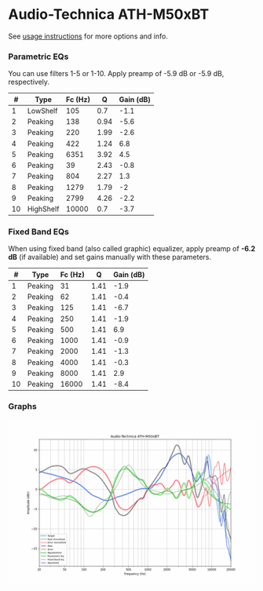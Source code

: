 # Audio-Technica ATH-M50xBT
See [usage instructions](https://github.com/jaakkopasanen/AutoEq#usage) for more options and info.

### Parametric EQs
You can use filters 1-5 or 1-10. Apply preamp of -5.9 dB or -5.9 dB, respectively.

|   # | Type      |   Fc (Hz) |    Q |   Gain (dB) |
|-----|-----------|-----------|------|-------------|
|   1 | LowShelf  |       105 | 0.7  |        -1.1 |
|   2 | Peaking   |       138 | 0.94 |        -5.6 |
|   3 | Peaking   |       220 | 1.99 |        -2.6 |
|   4 | Peaking   |       422 | 1.24 |         6.8 |
|   5 | Peaking   |      6351 | 3.92 |         4.5 |
|   6 | Peaking   |        39 | 2.43 |        -0.8 |
|   7 | Peaking   |       804 | 2.27 |         1.3 |
|   8 | Peaking   |      1279 | 1.79 |        -2   |
|   9 | Peaking   |      2799 | 4.26 |        -2.2 |
|  10 | HighShelf |     10000 | 0.7  |        -3.7 |

### Fixed Band EQs
When using fixed band (also called graphic) equalizer, apply preamp of **-6.2 dB** (if available) and set gains manually with these parameters.

|   # | Type    |   Fc (Hz) |    Q |   Gain (dB) |
|-----|---------|-----------|------|-------------|
|   1 | Peaking |        31 | 1.41 |        -1.9 |
|   2 | Peaking |        62 | 1.41 |        -0.4 |
|   3 | Peaking |       125 | 1.41 |        -6.7 |
|   4 | Peaking |       250 | 1.41 |        -1.9 |
|   5 | Peaking |       500 | 1.41 |         6.9 |
|   6 | Peaking |      1000 | 1.41 |        -0.9 |
|   7 | Peaking |      2000 | 1.41 |        -1.3 |
|   8 | Peaking |      4000 | 1.41 |        -0.3 |
|   9 | Peaking |      8000 | 1.41 |         2.9 |
|  10 | Peaking |     16000 | 1.41 |        -8.4 |

### Graphs
![](./Audio-Technica%20ATH-M50xBT.png)
